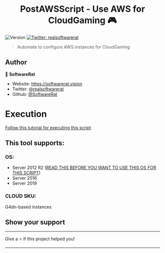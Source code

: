 <h1 align="center">PostAWSScript - Use AWS for CloudGaming 🎮</h1>
<p>
  <img alt="Version" src="https://img.shields.io/badge/version-1.0-blue.svg?cacheSeconds=2592000" />
  <a href="https://twitter.com/realsoftwarerat" target="_blank">
    <img alt="Twitter: realsoftwarerat" src="https://img.shields.io/twitter/follow/realsoftwarerat.svg?style=social" />
  </a>
</p>

> Automate to configure AWS instances for CloudGaming

## Author

👤 **SoftwareRat**

* Website: https://softwarerat.vision
* Twitter: [@realsoftwarerat](https://twitter.com/realsoftwarerat)
* Github: [@SoftwareRat](https://github.com/SoftwareRat)

# Execution
[Follow this tutorial for executing this script](https://github.com/SoftwareRat/PostAWSScript/wiki/Execute-script)

## This tool supports:
### OS:
- Server 2012 R2 ([READ THIS BEFORE YOU WANT TO USE THIS OS FOR THIS SCRIPT](https://github.com/SoftwareRat/PostAWSScript/wiki/Server2012WAR))
- Server 2016
- Server 2019

### CLOUD SKU: 
G4dn-based instances

## Show your support
***
Give a ⭐️ if this project helped you!
***

